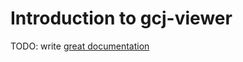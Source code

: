# Introduction to gcj-viewer

TODO: write [great documentation](http://jacobian.org/writing/great-documentation/what-to-write/)

